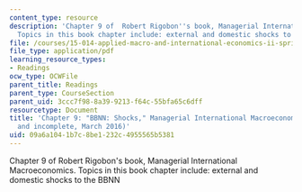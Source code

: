 ```yaml
---
content_type: resource
description: 'Chapter 9 of  Robert Rigobon''s book, Managerial International Macroeconomics.
  Topics in this book chapter include: external and domestic shocks to the BBNN'
file: /courses/15-014-applied-macro-and-international-economics-ii-spring-2016/09a6a1041b7c8be1232c4955565b5381_MIT15_014S16_Chapter9.pdf
file_type: application/pdf
learning_resource_types:
- Readings
ocw_type: OCWFile
parent_title: Readings
parent_type: CourseSection
parent_uid: 3ccc7f98-8a39-9213-f64c-55bfa65c6dff
resourcetype: Document
title: 'Chapter 9: "BBNN: Shocks," Managerial International Macroeconomics (Preliminary
  and incomplete, March 2016)'
uid: 09a6a104-1b7c-8be1-232c-4955565b5381
---
```

Chapter 9 of  Robert Rigobon's book, Managerial International Macroeconomics. Topics in this book chapter include: external and domestic shocks to the BBNN

